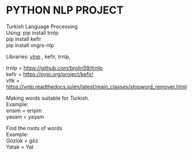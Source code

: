 # PYTHON NLP PROJECT
Turkish Language Processing                                                                                                                                                                                                    
 Using:
       pip install trnlp                                                                                                                                      
       pip install kefir                                                                                                                                       
       pip install vngrs-nlp      
       
Libraries:  [vlnp]([https://www.gooogle.com](https://vnlp.readthedocs.io/en/latest/main_classes/stopword_remover.htm)) ,  kefir, trnlp,                                                                                                                                                                                                    
 
 trnlp = https://github.com/brolin59/trnlp                                                                                                    
 kefir = https://pypi.org/project/kefir/                                                                                                 
 vltk = https://vnlp.readthedocs.io/en/latest/main_classes/stopword_remover.html                                                                                             


Making words suitable for Turkish.                                                                                                 
Example:                                                                                                  
erisim = erişim                                                                                                  
yasam = yaşam                                                                                                 

Find the roots of words                                                                                                 
Example:                                                                                                 
Gözlük = göz                                                                                                 
Yatak = Yat                                                                                                 

